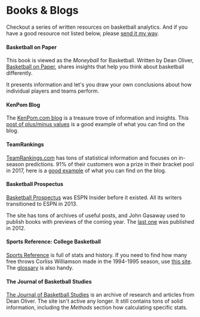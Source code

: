 # Books & Blogs

Checkout a series of written resources on basketball analytics. And if you have a good resource not listed below, please [send it my way](../about/contact.md).

#### Basketball on Paper

This book is viewed as the _Moneyball_ for Basketball. Written by Dean Oliver, [Basketball on Paper](https://www.amazon.com/Basketball-Paper-Rules-Performance-Analysis/dp/1574886886), shares insights that help you think about basketball differently.

It presents information and let's you draw your own conclusions about how individual players and teams perform.

#### KenPom Blog

The [KenPom.com blog](http://kenpom.com/blog/) is a treasure trove of information and insights. This [post of plus/minus values](http://kenpom.com/blog/a-treatise-on-plusminus/) is a good example of what you can find on the blog.

#### TeamRankings

[TeamRankings.com](https://www.teamrankings.com/ncb/) has tons of statistical information and focuses on in-season predictions. 91% of their customers won a prize in their bracket pool in 2017, here is a [good example](https://www.teamrankings.com/blog/ncaa-tournament/bracket-picking-advice) of what you can find on the blog.

#### Basketball Prospectus

[Basketball Prospectus](http://www.basketballprospectus.com/unfiltered/) was ESPN Insider before it existed. All its writers transitioned to ESPN in 2013.

The site has tons of archives of useful posts, and John Gasaway used to publish books with previews of the coming year. The [last one](https://www.amazon.com/College-Basketball-Prospectus-2012-13-Gasaway/dp/1480284394/ref=sr_1_3?s=books&ie=UTF8&qid=1467747092&sr=1-3&keywords=college+basketball+prospectus) was published in 2012.

#### Sports Reference: College Basketball

[Sports Reference](http://www.sports-reference.com/cbb/) is full of stats and history. If you need to find how many free throws Corliss Williamson made in the 1994-1995 season, use [this site](http://www.sports-reference.com/cbb/players/corliss-williamson-1.html). The [glossary](http://www.sports-reference.com/cbb/about/glossary.html) is also handy.

#### The Journal of Basketball Studies

[The Journal of Basketball Studies](http://www.rawbw.com/~deano/) is an archive of research and articles from Dean Oliver. The site isn't active any longer. It still contains tons of solid information, including the _Methods_ section how calculating specific stats.

